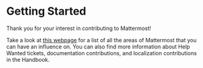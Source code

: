 # Getting Started

Thank you for your interest in contributing to Mattermost! 

Take a look at [this webpage](https://mattermost.com/contribute/) for a list of all the areas of Mattermost that you can have an influence on. You can also find more information about Help Wanted tickets, documentation contributions, and localization contributions in the Handbook.
